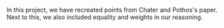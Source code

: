 In this project, we have recreated points from Chater and Pothos's paper. 
Next to this, we also included equality and weights in our reasoning. 
